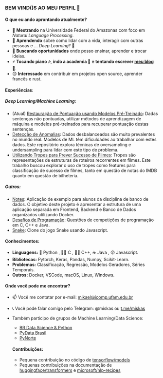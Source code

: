 ### BEM VIND()S AO MEU PERFIL 👋

#### O que eu ando aprontando atualmente?

- 🔭 **Mestrando** na Universidade Federal do Amazonas com foco em *Natural Language Processing*.
- 🌱 **Aprendendo** sobre como lidar com a vida, interagir com outras pessoas e ... *Deep Learning*? 🤔
- 👯 **Buscando oportunidades** onde posso ensinar, aprender e trocar ideias.
- ⚡ **Tocando piano 🎶**, **indo a academia 💪** e **tentando escrever [meu blog](https://mikaelsouza.com) 📝**.
- 😊 **Interessado** em contribuir em projetos open source, aprender francês e rust.

#### Experiências:

##### Deep Learning/Machine Learning:
- (Atual) [Restauração de Pontuação usando Modelos Pré-Treinado](https://github.com/mikaelsouza/punctuation-restoration): Dadas sentenças não pontuadas, utilizar métodos de aprendizagem de máquina e modelos pré-treinados para recuperar pontuação destas sentenças.
- [Detecção de Anomalias](https://github.com/mikaelsouza/fraud-detection): Dados desbalanceados são muito prevalentes no mundo real. Modelos de ML têm dificuldades ao trabalhar com estes dados. Este repositório explora técnicas de oversampling e undersampling para lidar com este tipo de problema.
- [Utilizando Tropes para Prever Sucesso de Filmes](https://github.com/mikaelsouza/tropes-nn): Tropes são representações de estruturas de roteiros recorrentes em filmes. Este trabalho buscou explorar o uso de tropes como features para classificação de sucesso de filmes, tanto em questão de notas do IMDB quanto em questão de bilheteria.

##### Outros:

- [Notes](https://github.com/mikaelsouza/notes): Aplicação de exemplo para alunos da disciplina de banco de dados. O objetivo deste projeto é apresentar a estrutura de uma aplicação separada em Frontend, Backend e Banco de Dados organizados utilizando Docker.
- [Desafios de Programação](https://github.com/mikaelsouza/refactored-waffle.git): Questões de competições de programação em C, C++ e Java.
- [Snake](https://github.com/mikaelsouza/snake_tutorial): Clone do jogo Snake usando Javascript.

#### Conhecimentos:

- **Linguagens:** 🐍 Python , 🏃‍💨 C , 🏃‍♀️ C++, ☕ Java , 😵 Javascript.
- **Bibliotecas:** Pytorch, Keras, Pandas, Numpy, Scikit-Learn.
- **Problemas:** Classificação, Regressão, Modelos Geradores, Séries Temporais.
- **Outros:** Docker, VSCode, macOS, Linux, Windows.

#### Onde você pode me encontrar?

- 📫 Você me contatar por e-mail: mikael@icomp.ufam.edu.br
- 📞 Você pode falar comigo pelo Telegram: @miskas ou [t.me/miskas](https://t.me/miskas)
- Também participo de grupos de Machine Learning/Data Science:
  - [BR Data Science & Python](t.me/datasciencepython])
  - [PyData Brasil](t.me/pydatabr)
  - [PyNorte](t.me/pynorte)
  
  #### Contribuições:
  
  - Pequena contribuição no código de [tensorflow/models](https://github.com/tensorflow/models)
  - Pequenas contribuições na documentação de [huggingface/transformers](https://github.com/huggingface/transformers) e [microsoft/nlp-recipes](https://github.com/microsoft/nlp-recipes)
